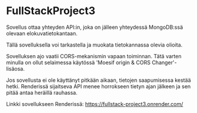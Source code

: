 # FullStackProject3

Sovellus ottaa yhteyden API:in, joka on jälleen yhteydessä MongoDB:ssä olevaan elokuvatietokantaan.

Tällä sovelluksella voi tarkastella ja muokata tietokannassa olevia olioita.

Sovelluksen ajo vaatii CORS-mekanismin vapaan toiminnan. Tätä varten minulla on ollut selaimessa käytössä 'Moesif origin & CORS Changer'-lisäosa.

Jos sovellusta ei ole käyttänyt pitkään aikaan, tietojen saapumisessa kestää hetki. Renderissä sijaitseva API menee horrokseen tietyn ajan jälkeen ja sen pitää antaa heräillä rauhassa.

Linkki sovellukseen Renderissä: https://fullstack-project3.onrender.com/
